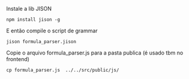 Instale a lib JISON

    npm install jison -g

E então compile o script de grammar

    jison formula_parser.jison

Copie o arquivo formula_parser.js para a pasta publica (é usado tbm no frontend)

    cp formula_parser.js  ../../src/public/js/

